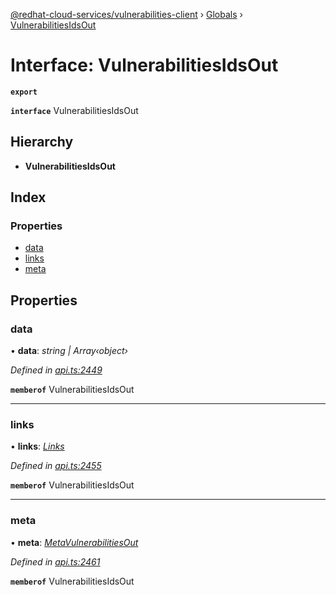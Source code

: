 [@redhat-cloud-services/vulnerabilities-client](../README.md) › [Globals](../globals.md) › [VulnerabilitiesIdsOut](vulnerabilitiesidsout.md)

# Interface: VulnerabilitiesIdsOut

**`export`** 

**`interface`** VulnerabilitiesIdsOut

## Hierarchy

* **VulnerabilitiesIdsOut**

## Index

### Properties

* [data](vulnerabilitiesidsout.md#data)
* [links](vulnerabilitiesidsout.md#links)
* [meta](vulnerabilitiesidsout.md#meta)

## Properties

###  data

• **data**: *string | Array‹object›*

*Defined in [api.ts:2449](https://github.com/RedHatInsights/javascript-clients/blob/master/packages/vulnerabilities/api.ts#L2449)*

**`memberof`** VulnerabilitiesIdsOut

___

###  links

• **links**: *[Links](links.md)*

*Defined in [api.ts:2455](https://github.com/RedHatInsights/javascript-clients/blob/master/packages/vulnerabilities/api.ts#L2455)*

**`memberof`** VulnerabilitiesIdsOut

___

###  meta

• **meta**: *[MetaVulnerabilitiesOut](metavulnerabilitiesout.md)*

*Defined in [api.ts:2461](https://github.com/RedHatInsights/javascript-clients/blob/master/packages/vulnerabilities/api.ts#L2461)*

**`memberof`** VulnerabilitiesIdsOut
